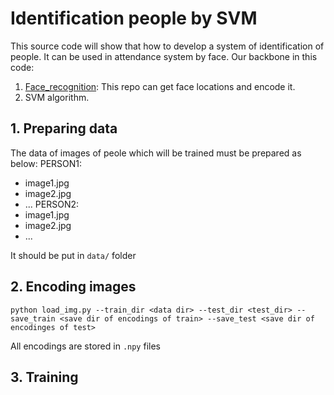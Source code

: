 # Identification people by SVM
This source code will show that how to develop a system of identification of people. It can be used in attendance system by face.
Our backbone in this code:
1. [Face_recognition](https://github.com/ageitgey/face_recognition): This repo can get face locations and encode it.
2. SVM algorithm.

## 1. Preparing data
The data of images of peole which will be trained must be prepared as below:
PERSON1:
- image1.jpg
- image2.jpg
- ...
PERSON2:
- image1.jpg
- image2.jpg
- ...

It should be put in `data/` folder

## 2. Encoding images

`python load_img.py --train_dir <data dir> --test_dir <test_dir> --save_train <save dir of encodings of train> --save_test <save dir of encodinges of test>`

All encodings are stored in `.npy` files

## 3. Training


